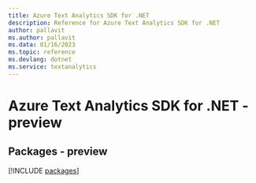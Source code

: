 ```yaml
---
title: Azure Text Analytics SDK for .NET
description: Reference for Azure Text Analytics SDK for .NET
author: pallavit
ms.author: pallavit
ms.data: 01/16/2023
ms.topic: reference
ms.devlang: dotnet
ms.service: textanalytics
---
```

# Azure Text Analytics SDK for .NET - preview
## Packages - preview
[!INCLUDE [packages](text-analytics-index.md)]